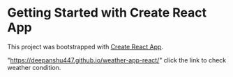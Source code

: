 # Getting Started with Create React App

This project was bootstrapped with [Create React App](https://github.com/facebook/create-react-app).

"https://deepanshu447.github.io/weather-app-react/" click the link to check weather condition.
